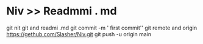 # Niv  >> Readmmi . md
git nit
git and readmi .md
git commit -m ' first commit''
git remote and origin https://gethub.com/Slasher/Niv.git
git push -u origin main
